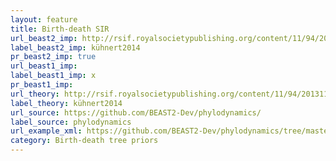```yaml
---
layout: feature
title: Birth-death SIR
url_beast2_imp: http://rsif.royalsocietypublishing.org/content/11/94/20131106
label_beast2_imp: kühnert2014
pr_beast2_imp: true
url_beast1_imp: 
label_beast1_imp: x
pr_beast1_imp: 
url_theory: http://rsif.royalsocietypublishing.org/content/11/94/20131106
label_theory: kühnert2014
url_source: https://github.com/BEAST2-Dev/phylodynamics/
label_source: phylodynamics
url_example_xml: https://github.com/BEAST2-Dev/phylodynamics/tree/master/examples/BDSIR.xml
category: Birth-death tree priors
---
```

